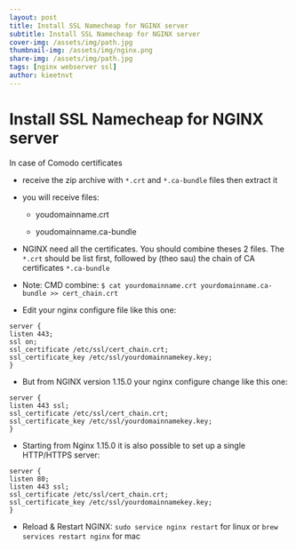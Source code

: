 ```yaml
---
layout: post
title: Install SSL Namecheap for NGINX server
subtitle: Install SSL Namecheap for NGINX server
cover-img: /assets/img/path.jpg
thumbnail-img: /assets/img/nginx.png
share-img: /assets/img/path.jpg
tags: [nginx webserver ssl]
author: kieetnvt
---
```


# Install SSL Namecheap for NGINX server

In case of Comodo certificates

- receive the zip archive with `*.crt` and `*.ca-bundle` files then extract it

- you will receive files:

  - youdomainname.crt

  - youdomainname.ca-bundle

- NGINX need all the certificates. You should combine theses 2 files. The `*.crt` should be list first, followed by (theo sau) the chain of CA certificates `*.ca-bundle`

- Note: CMD combine: `$ cat yourdomainname.crt yourdomainname.ca-bundle >> cert_chain.crt`

- Edit your nginx configure file like this one:

```
server {
listen 443;
ssl on;
ssl_certificate /etc/ssl/cert_chain.crt;
ssl_certificate_key /etc/ssl/yourdomainnamekey.key;
}
```

-  But from NGINX version 1.15.0 your nginx configure change like this one:

```
server {
listen 443 ssl;
ssl_certificate /etc/ssl/cert_chain.crt;
ssl_certificate_key /etc/ssl/yourdomainnamekey.key;
}
```

- Starting from Nginx 1.15.0 it is also possible to set up a single HTTP/HTTPS server:

```
server { 
listen 80;
listen 443 ssl;
ssl_certificate /etc/ssl/cert_chain.crt;
ssl_certificate_key /etc/ssl/yourdomainnamekey.key; 
}
```

- Reload & Restart NGINX: `sudo service nginx restart`  for linux or `brew services restart nginx` for mac



